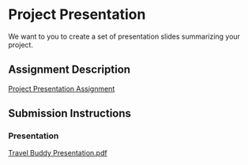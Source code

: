 # Project Presentation
We want to you to create a set of presentation slides summarizing your project.

## Assignment Description
[Project Presentation Assignment](https://education.launchcode.org/liftoff/modules/assignments/project-presentation)

## Submission Instructions

### Presentation
[Travel Buddy Presentation.pdf](https://github.com/GabrielleR4/liftoff-assignments/files/10540182/Travel.Buddy.Presentation.pdf)
